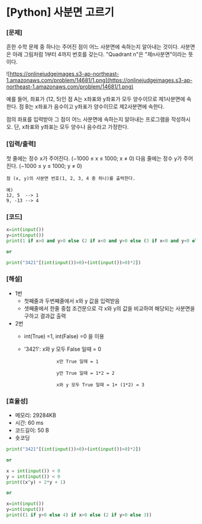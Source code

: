# [Python] 사분면 고르기

### [문제]

흔한 수학 문제 중 하나는 주어진 점이 어느 사분면에 속하는지 알아내는 것이다. 사분면은 아래 그림처럼 1부터 4까지 번호를 갖는다. "Quadrant n"은 "제n사분면"이라는 뜻이다.

![https://onlinejudgeimages.s3-ap-northeast-1.amazonaws.com/problem/14681/1.png](https://onlinejudgeimages.s3-ap-northeast-1.amazonaws.com/problem/14681/1.png)

예를 들어, 좌표가 (12, 5)인 점 A는 x좌표와 y좌표가 모두 양수이므로 제1사분면에 속한다. 점 B는 x좌표가 음수이고 y좌표가 양수이므로 제2사분면에 속한다.

점의 좌표를 입력받아 그 점이 어느 사분면에 속하는지 알아내는 프로그램을 작성하시오. 단, x좌표와 y좌표는 모두 양수나 음수라고 가정한다.

### [입력/출력]

첫 줄에는 정수 x가 주어진다. (−1000 ≤ x ≤ 1000; x ≠ 0) 다음 줄에는 정수 y가 주어진다. (−1000 ≤ y ≤ 1000; y ≠ 0)

```
점 (x, y)의 사분면 번호(1, 2, 3, 4 중 하나)를 출력한다.

예) 
12, 5  --> 1 
9, -13 --> 4
```

### [코드]

```python
x=int(input())
y=int(input())
print(1 if x>0 and y>0 else (2 if x<0 and y>0 else (3 if x<0 and y<0 else 4)))

or

print("3421"[(int(input())>0)+(int(input())>0)*2])
```

### [해설]

- 1번
    - 첫째줄과 두번째줄에서 x와 y 값을 입력받음
    - 셋째줄에서 한줄 중첩 조건문으로 각 x와 y의 값을 비교하여 해당되는 사분면을 구하고 결과값 출력
- 2번
    - int(True) =1, int(False) =0 을 이용
    - '3421': x와 y 모두 False 일때 = 0

                      x만 True 일때 = 1

                      y만 True 일때 = 1*2 = 2

                      x와 y 모두 True 일때 = 1+ (1*2) = 3

### [효율성]

- 메모리: 29284KB
- 시간: 60 ms
- 코드길이: 50 B
- 숏코딩

```python
print("3421"[(int(input())>0)+(int(input())>0)*2])

or

x = int(input()) < 0
y = int(input()) < 0
print((x^y) + 2*y + 1)

or

x=int(input())
y=int(input())
print((1 if y>0 else 4) if x>0 else (2 if y>0 else 3))
```